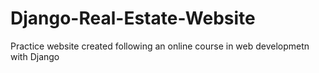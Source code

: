 # Django-Real-Estate-Website

Practice website created following an online course in web developmetn with Django

